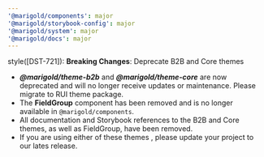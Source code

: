 ```yaml
---
'@marigold/components': major
'@marigold/storybook-config': major
'@marigold/system': major
'@marigold/docs': major
---
```


style([DST-721]): **Breaking Changes**: Deprecate B2B and Core themes

- ***@marigold/theme-b2b*** and ***@marigold/theme-core*** are now deprecated and will no longer receive updates or maintenance. Please migrate to RUI theme package.
- The **FieldGroup** component has been removed and is no longer available in `@marigold/components`.
- All documentation and Storybook references to the B2B and Core themes, as well as FieldGroup, have been removed.
- If you are using either of these themes , please update your project to our lates release.